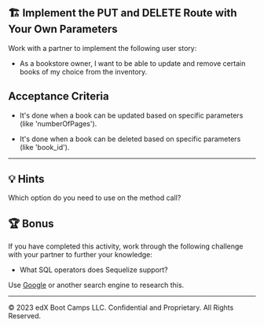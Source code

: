 ## 🏗️ Implement the PUT and DELETE Route with Your Own Parameters

Work with a partner to implement the following user story:

* As a bookstore owner, I want to be able to update and remove certain books of my choice from the inventory.

## Acceptance Criteria

* It's done when a book can be updated based on specific parameters (like 'numberOfPages').

* It's done when a book can be deleted based on specific parameters (like 'book_id').

---

## 💡 Hints

Which option do you need to use on the method call?

## 🏆 Bonus

If you have completed this activity, work through the following challenge with your partner to further your knowledge:

* What SQL operators does Sequelize support?

Use [Google](https://www.google.com) or another search engine to research this.

---
© 2023 edX Boot Camps LLC. Confidential and Proprietary. All Rights Reserved.
